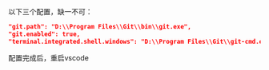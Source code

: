 以下三个配置，缺一不可：
``` json
"git.path": "D:\\Program Files\\Git\\bin\\git.exe",
"git.enabled": true,
"terminal.integrated.shell.windows": "D:\\Program Files\\Git\\git-cmd.exe",
```
配置完成后，重启vscode